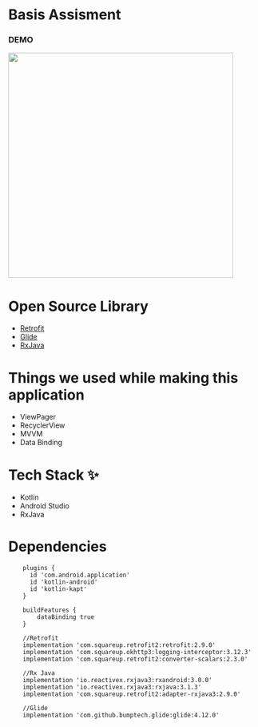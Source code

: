 # Basis Assisment


<h3>DEMO</h3>

<img height='450' src="https://user-images.githubusercontent.com/40376163/150124463-3924bc54-3584-46aa-a647-a760f5a532b1.gif"/>


# Open Source Library
* [Retrofit](https://square.github.io/retrofit/)
* [Glide](https://github.com/bumptech/glide)
* [RxJava](https://github.com/ReactiveX/RxAndroid)

# Things we used while making this application
* ViewPager
* RecyclerView
* MVVM
* Data Binding

# Tech Stack ✨
* Kotlin
* Android Studio
* RxJava

# Dependencies
```
    plugins {
      id 'com.android.application'
      id 'kotlin-android'
      id 'kotlin-kapt'
    }

    buildFeatures {
        dataBinding true
    }
```
```
    //Retrofit
    implementation 'com.squareup.retrofit2:retrofit:2.9.0'
    implementation 'com.squareup.okhttp3:logging-interceptor:3.12.3'
    implementation 'com.squareup.retrofit2:converter-scalars:2.3.0'

    //Rx Java
    implementation 'io.reactivex.rxjava3:rxandroid:3.0.0'
    implementation 'io.reactivex.rxjava3:rxjava:3.1.3'
    implementation 'com.squareup.retrofit2:adapter-rxjava3:2.9.0'

    //Glide
    implementation 'com.github.bumptech.glide:glide:4.12.0'

```
